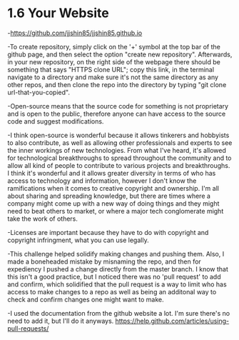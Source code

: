 # 1.6 Your Website

-https://github.com/jjshin85/jjshin85.github.io

-To create repository, simply click on the '+' symbol at the top bar of the github page, and then select the option "create new repository". Afterwards, in your new repository, on the right side of the webpage there should be something that says "HTTPS clone URL"; copy this link, in the terminal navigate to a directory and make sure it's not the same directory as any other repos, and then clone the repo into the directory by typing "git clone url-that-you-copied".

-Open-source means that the source code for something is not proprietary and is open to the public, therefore anyone can have access to the source code and suggest modifications.

-I think open-source is wonderful because it allows tinkerers and hobbyists to also contribute, as well as allowing other professionals and experts to see the inner workings of new technologies. From what I've heard, it's allowed for technological breakthroughs to spread throughout the community and to allow all kind of people to contribute to various projects and breakthroughs. I think it's wonderful and it allows greater diversity in terms of who has access to technology and information, however I don't know the ramifications when it comes to creative copyright and ownership. I'm all about sharing and spreading knowledge, but there are times where a company might come up with a new way of doing things and they might need to beat others to market, or where a major tech conglomerate might take the work of others.

-Licenses are important because they have to do with copyright and copyright infringment, what you can use legally.

-This challenge helped solidify making changes and pushing them. Also, I made a boneheaded mistake by misnaming the repo, and then for expediency I pushed a change directly from the master branch. I know that this isn't a good practice, but I noticed there was no 'pull request' to add and confirm, which solidified that the pull request is a way to limit who has access to make changes to a repo as well as being an additonal way to check and confirm changes one might want to make.

-I used the documentation from the github website a lot. I'm sure there's no need to add it, but I'll do it anyways.
https://help.github.com/articles/using-pull-requests/